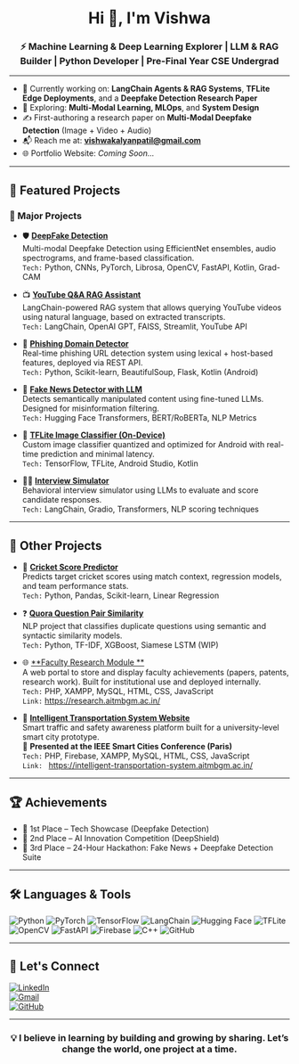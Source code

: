 <h1 align="center">Hi 👋, I'm Vishwa</h1>
<h3 align="center">⚡ Machine Learning & Deep Learning Explorer | LLM & RAG Builder | Python Developer | Pre-Final Year CSE Undergrad</h3>

---

- 🔭 Currently working on: **LangChain Agents & RAG Systems**, **TFLite Edge Deployments**, and a **Deepfake Detection Research Paper**
- 🌱 Exploring: **Multi-Modal Learning, MLOps**, and **System Design**
- ✍️ First-authoring a research paper on **Multi-Modal Deepfake Detection** (Image + Video + Audio)
- 📬 Reach me at: **vishwakalyanpatil@gmail.com**
- 🌐 Portfolio Website: *Coming Soon...*

---

## 💼 Featured Projects

### 🚀 Major Projects

- 🛡️ [**DeepFake Detection**](https://github.com/vky6366/DeepFake-Detection)  
  Multi-modal Deepfake Detection using EfficientNet ensembles, audio spectrograms, and frame-based classification.  
  `Tech:` Python, CNNs, PyTorch, Librosa, OpenCV, FastAPI, Kotlin, Grad-CAM

- 📺 [**YouTube Q&A RAG Assistant**](https://github.com/vky6366/YT-Insight)  
  LangChain-powered RAG system that allows querying YouTube videos using natural language, based on extracted transcripts.  
  `Tech:` LangChain, OpenAI GPT, FAISS, Streamlit, YouTube API

- 🔐 [**Phishing Domain Detector**](https://github.com/vky6366/Phishing-Domains-Detection)  
  Real-time phishing URL detection system using lexical + host-based features, deployed via REST API.  
  `Tech:` Python, Scikit-learn, BeautifulSoup, Flask, Kotlin (Android)

- 🧠 [**Fake News Detector with LLM**](#)  
  Detects semantically manipulated content using fine-tuned LLMs. Designed for misinformation filtering.  
  `Tech:` Hugging Face Transformers, BERT/RoBERTa, NLP Metrics

- 📱 [**TFLite Image Classifier (On-Device)**](https://github.com/vky6366/OnDevice_Image-Classification)  
  Custom image classifier quantized and optimized for Android with real-time prediction and minimal latency.  
  `Tech:` TensorFlow, TFLite, Android Studio, Kotlin

- 🧑‍💼 [**Interview Simulator**](https://github.com/vky6366/Interview-Simulator)  
  Behavioral interview simulator using LLMs to evaluate and score candidate responses.  
  `Tech:` LangChain, Gradio, Transformers, NLP scoring techniques

---

## 📌 Other Projects

- 🏏 [**Cricket Score Predictor**](https://github.com/vky6366/Cricket-Score-Predictor)  
  Predicts target cricket scores using match context, regression models, and team performance stats.  
  `Tech:` Python, Pandas, Scikit-learn, Linear Regression

- ❓ [**Quora Question Pair Similarity**](https://github.com/vky6366/Quora-Question-Pairs)  
  NLP project that classifies duplicate questions using semantic and syntactic similarity models.  
  `Tech:` Python, TF-IDF, XGBoost, Siamese LSTM (WIP)

- 🌐 [**Faculty Research Module **](https://github.com/vky6366/College_Project)  
  A web portal to store and display faculty achievements (papers, patents, research work). Built for institutional use and deployed internally.  
  `Tech:` PHP, XAMPP, MySQL, HTML, CSS, JavaScript  
  `Link:` https://research.aitmbgm.ac.in/

- 🚦 [**Intelligent Transportation System Website**](https://github.com/vky6366/Intelligent-transportation-system-Website)  
  Smart traffic and safety awareness platform built for a university-level smart city prototype.  
  🎯 **Presented at the IEEE Smart Cities Conference (Paris)**  
  `Tech:` PHP, Firebase, XAMPP, MySQL, HTML, CSS, JavaScript  
  `Link: ` https://intelligent-transportation-system.aitmbgm.ac.in/

---

## 🏆 Achievements

- 🥇 1st Place – Tech Showcase (Deepfake Detection)
- 🥈 2nd Place – AI Innovation Competition (DeepShield)
- 🥉 3rd Place – 24-Hour Hackathon: Fake News + Deepfake Detection Suite

---

## 🛠️ Languages & Tools

![Python](https://img.shields.io/badge/Python-3776AB?style=flat&logo=python&logoColor=white)
![PyTorch](https://img.shields.io/badge/PyTorch-EE4C2C?style=flat&logo=PyTorch&logoColor=white)
![TensorFlow](https://img.shields.io/badge/TensorFlow-FF6F00?style=flat&logo=TensorFlow&logoColor=white)
![LangChain](https://img.shields.io/badge/LangChain-black?style=flat)
![Hugging Face](https://img.shields.io/badge/HuggingFace-yellow?style=flat&logo=huggingface&logoColor=black)
![TFLite](https://img.shields.io/badge/TensorFlow_Lite-FF6F00?style=flat)
![OpenCV](https://img.shields.io/badge/OpenCV-5C3EE8?style=flat)
![FastAPI](https://img.shields.io/badge/FastAPI-005571?style=flat&logo=fastapi)
![Firebase](https://img.shields.io/badge/Firebase-ffca28?style=flat&logo=firebase&logoColor=black)
![C++](https://img.shields.io/badge/C++-00599C?style=flat&logo=c%2B%2B&logoColor=white)
![GitHub](https://img.shields.io/badge/GitHub-181717?style=flat&logo=github)

---

## 🔗 Let's Connect

[![LinkedIn](https://img.shields.io/badge/LinkedIn-blue?style=flat&logo=linkedin)](https://www.linkedin.com/in/your-profile)  
[![Gmail](https://img.shields.io/badge/Email-D14836?style=flat&logo=gmail&logoColor=white)](mailto:vishwakalyanpatil@gmail.com)  
[![GitHub](https://img.shields.io/badge/GitHub-black?style=flat&logo=github)](https://github.com/vky6366)

---

<h3 align="center">💡 I believe in learning by building and growing by sharing. Let’s change the world, one project at a time.</h3>
